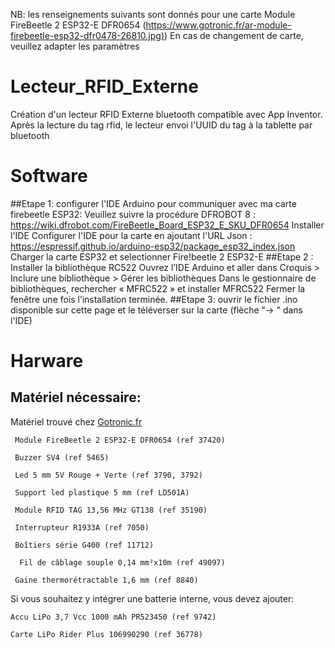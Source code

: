 NB: les renseignements suivants sont donnés pour une carte Module FireBeetle 2 ESP32-E DFR0654 ([https://www.gotronic.fr/ar-module-firebeetle-esp32-dfr0478-26810.jpg)](https://www.gotronic.fr/art-module-firebeetle-esp32-dfr0478-26810.htm))
En cas de changement de carte, veuillez adapter les paramètres 


# Lecteur_RFID_Externe
Création d'un lecteur RFID Externe bluetooth compatible avec App Inventor. Après la lecture du tag rfid, le lecteur envoi l'UUID du tag à la tablette par bluetooth

# Software
##Etape 1: configurer l'IDE Arduino pour communiquer avec ma carte firebeetle ESP32:
		Veuillez suivre la procédure DFROBOT 8 : https://wiki.dfrobot.com/FireBeetle_Board_ESP32_E_SKU_DFR0654 
		Installer l'IDE
		Configurer l'IDE pour la carte en ajoutant l'URL Json : https://espressif.github.io/arduino-esp32/package_esp32_index.json
		Charger la carte ESP32 et selectionner Fire!beetle 2 ESP32-E
##Etape 2 : Installer la bibliothèque RC522
		Ouvrez l’IDE Arduino et aller dans Croquis > Inclure une bibliothèque > Gérer les bibliothèques
		Dans le gestionnaire de bibliothèques, rechercher « MFRC522 » et installer MFRC522 
  		Fermer la fenêtre une fois l’installation terminée.
##Etape 3: ouvrir le fichier .ino disponible sur cette page et le téléverser sur la carte (flèche "-> " dans l'IDE)


# Harware
## Matériel nécessaire:
Matériel trouvé chez [Gotronic.fr](https://www.gotronic.fr/)
	
	 Module FireBeetle 2 ESP32-E DFR0654 (ref 37420)
		
	 Buzzer SV4 (ref 5465)
		
	 Led 5 mm 5V Rouge + Verte (ref 3790, 3792)
		
	 Support led plastique 5 mm (ref LD501A)
		
	 Module RFID TAG 13,56 MHz GT138 (ref 35190)
		
	 Interrupteur R1933A (ref 7050)
		
	 Boîtiers série G400 (ref 11712)
	 	
	  Fil de câblage souple 0,14 mm²x10m (ref 49097)
		
	 Gaine thermorétractable 1,6 mm (ref 8840)

Si vous souhaitez y intégrer une batterie interne, vous devez ajouter:

	Accu LiPo 3,7 Vcc 1000 mAh PR523450 (ref 9742)
 
	Carte LiPo Rider Plus 106990290 (ref 36778)





